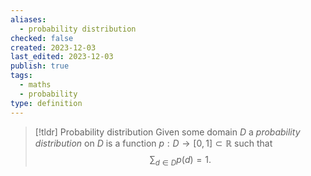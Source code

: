 ```yaml
---
aliases:
  - probability distribution
checked: false
created: 2023-12-03
last_edited: 2023-12-03
publish: true
tags:
  - maths
  - probability
type: definition
---
```

>[!tldr] Probability distribution
>Given some domain $D$ a *probability distribution* on $D$ is a function $p: D \rightarrow [0,1] \subset \mathbb{R}$  such that
>$$
>\sum_{d \in D} p(d) = 1.
>$$

